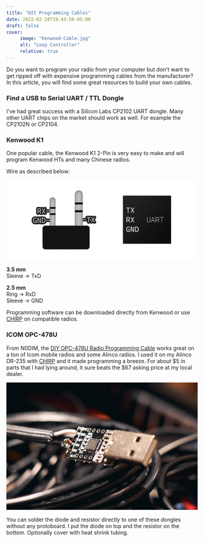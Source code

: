 ```yaml
---
title: "DIY Programming Cables"
date: 2022-02-28T19:43:59-05:00
draft: false
cover:
     image: "Kenwood-Cable.jpg"
     alt: "Loop Controller"
     relative: true
---
```


Do you want to program your radio from your computer but don't want to get ripped off with expensive programming cables from the manufacturer? In this article, you will find some great resources to build your own cables.

### Find a USB to Serial UART / TTL Dongle

I've had great success with a Silicon Labs CP2102 UART dongle. Many other UART chips on the market should work as well. For example the CP2102N or CP2104.

### Kenwood K1

One popular cable, the Kenwood K1 2-Pin is very easy to make and will program Kenwood HTs and many Chinese radios. 

Wire as described below:

![](UART.png)

**3.5 mm**  
Sleeve -> TxD

**2.5 mm**  
Ring -> RxD  
Sleeve -> GND

Programming software can be downloaded directly from Kenwood or use [CHIRP](https://chirp.danplanet.com/projects/chirp/wiki/Home) on compatible radios.

### ICOM OPC-478U

From N0DIM, the [DIY OPC-478U Radio Programming Cable](http://www.directdirt.com/2015/04/diy-opc-478u-radio-programming-cable-clone/) works great on a ton of Icom mobile radios and some Alinco radios. I used it on my Alinco DR-235 with [CHIRP](https://chirp.danplanet.com/projects/chirp/wiki/Home) and it made programming a breeze. For about $5 in parts that I had lying around, it sure beats the $67 asking price at my local dealer.

![](Icom-Cable.jpg)

You can solder the diode and resistor directly to one of these dongles without any protoboard. I put the diode on top and the resistor on the bottom. Optionally cover with heat shrink tubing.